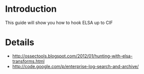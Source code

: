 # Introduction #

This guide will show you how to hook ELSA up to CIF


# Details #
  * http://ossectools.blogspot.com/2012/01/hunting-with-elsa-transforms.html
  * http://code.google.com/p/enterprise-log-search-and-archive/